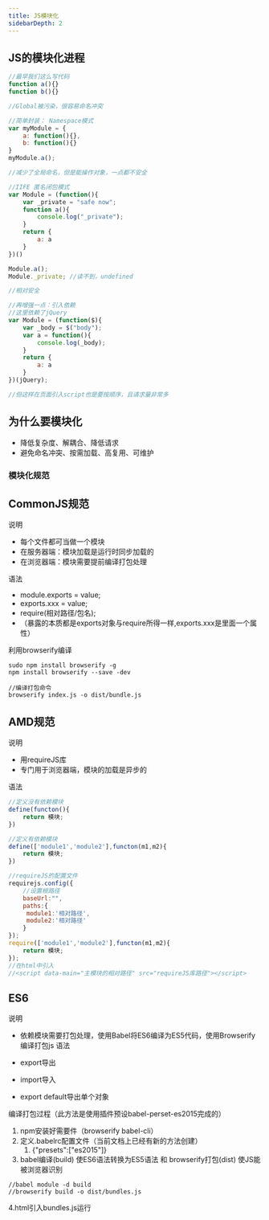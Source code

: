 ```yaml
---
title: JS模块化
sidebarDepth: 2
---
```


## JS的模块化进程
```javascript
//最早我们这么写代码
function a(){}
function b(){}

//Global被污染，很容易命名冲突
```



```javascript
//简单封装： Namespace模式
var myModule = {
    a: function(){},
    b: function(){}
}
myModule.a();

//减少了全局命名，但是能操作对象，一点都不安全
```

```javascript
//IIFE 匿名闭包模式
var Module = (function(){
    var _private = "safe now";
    function a(){
        console.log("_private");
    }
    return {
        a: a
    }
})()

Module.a();
Module._private; //读不到，undefined

//相对安全
```

```javascript
//再增强一点：引入依赖
//这里依赖了jQuery
var Module = (function($){
    var _body = $("body");
    var a = function(){
        console.log(_body);
    }
    return {
        a: a
    }
})(jQuery);

//但这样在页面引入script也是要按顺序，且请求量非常多
```
## 为什么要模块化

* 降低复杂度、解耦合、降低请求
* 避免命名冲突、按需加载、高复用、可维护

### 模块化规范
## CommonJS规范

说明
* 每个文件都可当做一个模块
* 在服务器端：模块加载是运行时同步加载的
* 在浏览器端：模块需要提前编译打包处理

语法

* module.exports = value;
* exports.xxx = value;
* require(相对路径/包名);
* （暴露的本质都是exports对象与require所得一样,exports.xxx是里面一个属性）

利用browserify编译
```
sudo npm install browserify -g
npm install browserify --save -dev

//编译打包命令
browserify index.js -o dist/bundle.js
```

## AMD规范
说明

* 用requireJS库
* 专门用于浏览器端，模块的加载是异步的

语法
```javascript
//定义没有依赖模块
define(functon(){
    return 模块;
})
```
```javascript
//定义有依赖模块
define(['module1','module2'],functon(m1,m2){
    return 模块;
})
```
```javascript
//requireJS的配置文件
requirejs.config({
    //设置根路径
    baseUrl:"",
    paths:{
     module1:'相对路径',
     module2:'相对路径'
    }
});
require(['module1','module2'],functon(m1,m2){
    return 模块;
});
//在html中引入
//<script data-main="主模块的相对路径" src="requireJS库路径"></script>
```

## ES6
说明
* 依赖模块需要打包处理，使用Babel将ES6编译为ES5代码，使用Browserify编译打包js
语法

* export导出
* import导入
* export default导出单个对象

编译打包过程（此方法是使用插件预设babel-perset-es2015完成的）

1. npm安装好需要件（browserify babel-cli）
2. 定义.babelrc配置文件（当前文档上已经有新的方法创建）
    1. {"presets":["es2015"]}
3. babel编译(build) 使ES6语法转换为ES5语法 和 browserify打包(dist) 使JS能被浏览器识别
```
//babel module -d build
//browserify build -o dist/bundles.js
```
4.html引入bundles.js运行

